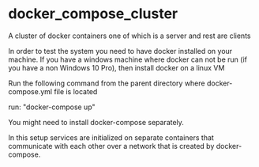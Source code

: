# docker_compose_cluster
A cluster of docker containers one of which is a server and rest are clients

In order to test the system you need to have docker installed on your machine.
If you have a windows machine where docker can not be run (if you have a non Windows 10 Pro), then install docker on a linux VM

Run the following command from the parent directory where docker-compose.yml file is located

run:
"docker-compose up"

You might need to install docker-compose separately.

In this setup services are initialized on separate containers that communicate with each other over a network that is created by 
docker-compose.

